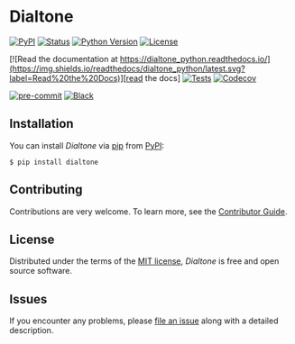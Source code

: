 # Dialtone

[![PyPI](https://img.shields.io/pypi/v/dialtone_python.svg)][pypi status]
[![Status](https://img.shields.io/pypi/status/dialtone_python.svg)][pypi status]
[![Python Version](https://img.shields.io/pypi/pyversions/dialtone_python)][pypi status]
[![License](https://img.shields.io/pypi/l/dialtone_python)][license]

[![Read the documentation at https://dialtone_python.readthedocs.io/](https://img.shields.io/readthedocs/dialtone_python/latest.svg?label=Read%20the%20Docs)][read the docs]
[![Tests](https://github.com/getwellspring/dialtone_python/workflows/Tests/badge.svg)][tests]
[![Codecov](https://codecov.io/gh/getwellspring/dialtone_python/branch/main/graph/badge.svg)][codecov]

[![pre-commit](https://img.shields.io/badge/pre--commit-enabled-brightgreen?logo=pre-commit&logoColor=white)][pre-commit]
[![Black](https://img.shields.io/badge/code%20style-black-000000.svg)][black]

[pypi status]: https://pypi.org/project/dialtone/
[read the docs]: https://dialtone_python.readthedocs.io/
[tests]: https://github.com/getwellspring/dialtone_python/actions?workflow=Tests
[codecov]: https://app.codecov.io/gh/getwellspring/dialtone_python
[pre-commit]: https://github.com/pre-commit/pre-commit
[black]: https://github.com/psf/black

## Installation

You can install _Dialtone_ via [pip] from [PyPI]:

```console
$ pip install dialtone
```

## Contributing

Contributions are very welcome.
To learn more, see the [Contributor Guide].

## License

Distributed under the terms of the [MIT license][license],
_Dialtone_ is free and open source software.

## Issues

If you encounter any problems,
please [file an issue] along with a detailed description.

[pypi]: https://pypi.org/
[file an issue]: https://github.com/getwellspring/dialtone_python/issues
[pip]: https://pip.pypa.io/

<!-- github-only -->

[license]: https://github.com/getwellspring/dialtone_python/blob/main/LICENSE
[contributor guide]: https://github.com/getwellspring/dialtone_python/blob/main/CONTRIBUTING.md
[command-line reference]: https://dialtone_python.readthedocs.io/en/latest/usage.html
